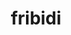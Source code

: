 ---
title: "fribidi"
layout: cache
categories: [package, develop]
meta: {"versions": ["1.0.12"], "compilers": ["gcc@=11.4.0"], "oss": ["ubuntu22.04"], "platforms": ["linux"], "targets": ["x86_64_v3"], "stacks": ["e4s", "root"], "num_specs": 5, "num_specs_by_stack": {"root": 5, "e4s": 5}}
spec_details: [{"hash": "cswcnxjsjw6ujshsthum3mwl77veurte", "compiler": "gcc@=11.4.0", "versions": ["1.0.12"], "os": "ubuntu22.04", "platform": "linux", "target": "x86_64_v3", "variants": ["build_system=autotools"], "stacks": ["root", "e4s"], "size": "-", "tarball": "https://binaries.spack.io/develop/build_cache/linux-ubuntu22.04-x86_64_v3/gcc-11.4.0/fribidi-1.0.12/linux-ubuntu22.04-x86_64_v3-gcc-11.4.0-fribidi-1.0.12-cswcnxjsjw6ujshsthum3mwl77veurte.spack"}, {"hash": "dqtcrd457ng2nbfbzhsab4hw2uq2kme7", "compiler": "gcc@=11.4.0", "versions": ["1.0.12"], "os": "ubuntu22.04", "platform": "linux", "target": "x86_64_v3", "variants": ["build_system=autotools"], "stacks": ["root", "e4s"], "size": "-", "tarball": "https://binaries.spack.io/develop/build_cache/linux-ubuntu22.04-x86_64_v3/gcc-11.4.0/fribidi-1.0.12/linux-ubuntu22.04-x86_64_v3-gcc-11.4.0-fribidi-1.0.12-dqtcrd457ng2nbfbzhsab4hw2uq2kme7.spack"}, {"hash": "ga355hq3j5kjc6q6qga77ybukhw54qev", "compiler": "gcc@=11.4.0", "versions": ["1.0.12"], "os": "ubuntu22.04", "platform": "linux", "target": "x86_64_v3", "variants": ["build_system=autotools"], "stacks": ["root", "e4s"], "size": "-", "tarball": "https://binaries.spack.io/develop/build_cache/linux-ubuntu22.04-x86_64_v3/gcc-11.4.0/fribidi-1.0.12/linux-ubuntu22.04-x86_64_v3-gcc-11.4.0-fribidi-1.0.12-ga355hq3j5kjc6q6qga77ybukhw54qev.spack"}, {"hash": "jq7cdilqsbotysdgfnuhpwxcp2gkc6hs", "compiler": "gcc@=11.4.0", "versions": ["1.0.12"], "os": "ubuntu22.04", "platform": "linux", "target": "x86_64_v3", "variants": ["build_system=autotools"], "stacks": ["root", "e4s"], "size": "-", "tarball": "https://binaries.spack.io/develop/build_cache/linux-ubuntu22.04-x86_64_v3/gcc-11.4.0/fribidi-1.0.12/linux-ubuntu22.04-x86_64_v3-gcc-11.4.0-fribidi-1.0.12-jq7cdilqsbotysdgfnuhpwxcp2gkc6hs.spack"}, {"hash": "ojj3hsayw7yap7rfbauk6ee4t467x5c7", "compiler": "gcc@=11.4.0", "versions": ["1.0.12"], "os": "ubuntu22.04", "platform": "linux", "target": "x86_64_v3", "variants": ["build_system=autotools"], "stacks": ["root", "e4s"], "size": "-", "tarball": "https://binaries.spack.io/develop/build_cache/linux-ubuntu22.04-x86_64_v3/gcc-11.4.0/fribidi-1.0.12/linux-ubuntu22.04-x86_64_v3-gcc-11.4.0-fribidi-1.0.12-ojj3hsayw7yap7rfbauk6ee4t467x5c7.spack"}]
---